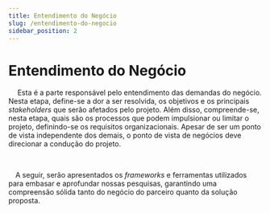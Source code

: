 ```yaml
---
title: Entendimento do Negócio
slug: /entendimento-do-negocio
sidebar_position: 2
---
```


# Entendimento do Negócio

&emsp; Esta é a parte responsável pelo entendimento das demandas do negócio. Nesta etapa, define-se a dor a ser resolvida, os objetivos e os principais _stakeholders_ que serão afetados pelo projeto. Além disso, compreende-se, nesta etapa, quais são os processos que podem impulsionar ou limitar o projeto, definindo-se os requisitos organizacionais. Apesar de ser um ponto de vista independente dos demais, o ponto de vista de negócios deve direcionar a condução do projeto.

<br />

&emsp;A seguir, serão apresentados os *frameworks* e ferramentas utilizados para embasar e aprofundar nossas pesquisas, garantindo uma compreensão sólida tanto do negócio do parceiro quanto da solução proposta.